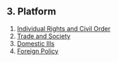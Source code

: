 ## 3. Platform

1. [Individual Rights and Civil Order](docs/03_A_individual_rights.md)
2. [Trade and Society](docs/03_B_trade_and_society.md)
3. [Domestic Ills](docs/03_C_domestic_ills.md)
4. [Foreign Policy](docs/03_D_foreign_policy.md)
